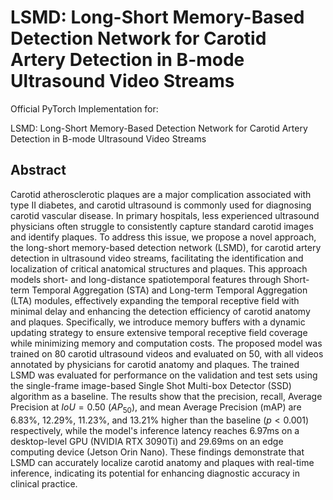 # LSMD: Long-Short Memory-Based Detection Network for Carotid Artery Detection in B-mode Ultrasound Video Streams

Official PyTorch Implementation for:

LSMD: Long-Short Memory-Based Detection Network for Carotid Artery Detection in B-mode Ultrasound Video Streams


## Abstract
Carotid atherosclerotic plaques are a major complication associated with type II diabetes, and carotid ultrasound is commonly used for diagnosing carotid vascular disease. In primary hospitals, less experienced ultrasound physicians often struggle to consistently capture standard carotid images and identify plaques. To address this issue, we propose a novel approach, the long-short memory-based detection network (LSMD), for carotid artery detection in ultrasound video streams, facilitating the identification and localization of critical anatomical structures and plaques. This approach models short- and long-distance spatiotemporal features through Short-term Temporal Aggregation (STA) and Long-term Temporal Aggregation (LTA) modules, effectively expanding the temporal receptive field with minimal delay and enhancing the detection efficiency of carotid anatomy and plaques. Specifically, we introduce memory buffers with a dynamic updating strategy to ensure extensive temporal receptive field coverage while minimizing memory and computation costs. The proposed model was trained on 80 carotid ultrasound videos and evaluated on 50, with all videos annotated by physicians for carotid anatomy and plaques. The trained LSMD was evaluated for performance on the validation and test sets using the single-frame image-based Single Shot Multi-box Detector (SSD) algorithm as a baseline. The results show that the precision, recall, Average Precision at $IoU=0.50$ ($AP_{50}$), and mean Average Precision (mAP) are 6.83\%, 12.29\%, 11.23\%, and 13.21\% higher than the baseline ($p<0.001$) respectively, while the model's inference latency reaches 6.97ms on a desktop-level GPU (NVIDIA RTX 3090Ti) and 29.69ms on an edge computing device (Jetson Orin Nano). These findings demonstrate that LSMD can accurately localize carotid anatomy and plaques with real-time inference, indicating its potential for enhancing diagnostic accuracy in clinical practice.
